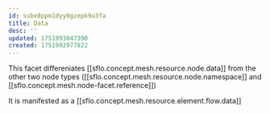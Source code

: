 ```yaml
---
id: sube8ppm1dyy0gzepk9u3fa
title: Data
desc: ''
updated: 1751993047390
created: 1751992977822
---
```


This facet differeniates [[sflo.concept.mesh.resource.node.data]] from the other two node types ([[sflo.concept.mesh.resource.node.namespace]] and [[sflo.concept.mesh.node-facet.reference]])

It is manifested as a [[sflo.concept.mesh.resource.element.flow.data]]